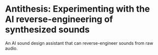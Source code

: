 # Antithesis: Experimenting with the AI reverse-engineering of synthesized sounds
An AI sound design assistant that can reverse-engineer sounds from raw audio.
